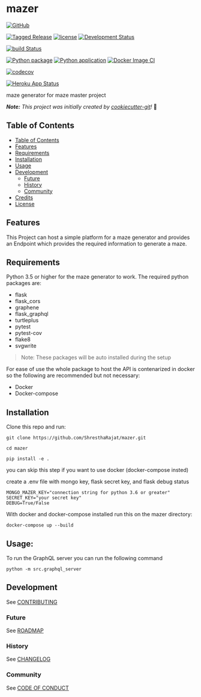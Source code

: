 # mazer

[![GitHub](https://img.shields.io/badge/developer-ShresthaRajat-black)](AUTHORS.md)

[![Tagged Release](https://img.shields.io/badge/release-v0.2.0-blue.svg?longCache=true)](CHANGELOG.md)
[![license](https://img.shields.io/badge/license-MPL%202.0-important)](LICENSE)
[![Development Status](https://img.shields.io/badge/status-alpha-yellow.svg?longCache=true)](ROADMAP.md)

[![build Status](https://travis-ci.com/ShresthaRajat/mazer.svg?token=vfBmyikLTqJ4tJUVico1&branch=master)](https://travis-ci.com/ShresthaRajat/mazer)


[![Python package](https://github.com/ShresthaRajat/mazer/workflows/Python%20package/badge.svg?branch=master)](https://github.com/ShresthaRajat/mazer/actions?query=workflow%3A%22Python+package%22)
[![Python application](https://github.com/ShresthaRajat/mazer/workflows/Python%20application/badge.svg?branch=master)](https://github.com/ShresthaRajat/mazer/actions?query=workflow%3A%22Python+application%22)
[![Docker Image CI](https://github.com/ShresthaRajat/mazer/workflows/Docker%20Image%20CI/badge.svg?branch=master)](https://github.com/ShresthaRajat/mazer/actions?query=workflow%3A%22Docker+Image+CI%22)

[![codecov](https://codecov.io/gh/ShresthaRajat/mazer/branch/master/graph/badge.svg?token=TQYCIP62MZ)](https://codecov.io/gh/ShresthaRajat/mazer)

[![Heroku App Status](http://heroku-shields.herokuapp.com/maze-r)](https://maze-r.herokuapp.com)


maze generator for maze master project

_**Note:** This project was initially created by [cookiecutter-git](https://github.com/NathanUrwin/cookiecutter-git)!_ :cookie:

## Table of Contents

- [Table of Contents](#table-of-contents)
- [Features](#features)
- [Requirements](#requirements)
- [Installation](#installation)
- [Usage](#usage)
- [Development](#development)
  - [Future](#future)
  - [History](#history)
  - [Community](#community)
- [Credits](#credits)
- [License](#license)

## Features
This Project can host a simple platform for a maze generator and provides an Endpoint which provides the required information to generate a maze.

## Requirements
Python 3.5 or higher for the maze generator to work. The required python packages are:
- flask
- flask_cors
- graphene
- flask_graphql
- turtleplus
- pytest
- pytest-cov
- flake8
- svgwrite

> Note: These packages will be auto installed during the setup

For ease of use the whole package to host the API is contenarized in docker so the following are recommended but not necessary:
- Docker
- Docker-compose

## Installation

Clone this repo and run:

```
git clone https://github.com/ShresthaRajat/mazer.git

cd mazer

pip install -e .
```

you can skip this step if you want to use docker (docker-compose insted)

create a .env file with mongo key, flask secret key, and flask debug status

```
MONGO_MAZER_KEY="connection string for python 3.6 or greater"
SECRET_KEY="your secret key"
DEBUG=True/False

```

With docker and docker-compose installed run this on the mazer directory:

```
docker-compose up --build
```

## Usage:

To run the GraphQL server you can run the following command

```
python -m src.graphql_server
```


## Development

See [CONTRIBUTING](CONTRIBUTING.md)

### Future

See [ROADMAP](ROADMAP.md)

### History

See [CHANGELOG](CHANGELOG.md)

### Community

See [CODE OF CONDUCT](CODE_OF_CONDUCT.md)
